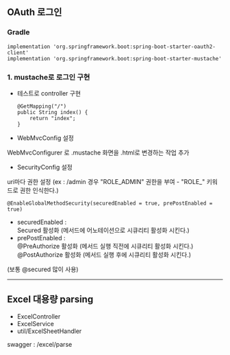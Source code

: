 ## OAuth 로그인

### Gradle

    implementation 'org.springframework.boot:spring-boot-starter-oauth2-client'
    implementation 'org.springframework.boot:spring-boot-starter-mustache'

### 1. mustache로 로그인 구현

- 테스트로 controller 구현

      @GetMapping("/")
      public String index() {
          return "index";
      }

- WebMvcConfig 설정

WebMvcConfigurer 로 .mustache 화면을 .html로 변경하는 작업 추가

- SecurityConfig 설정

uri마다 권한 설정 (ex : /admin 경우 "ROLE_ADMIN" 권한을 부여 - "ROLE_" 키워드로 권한 인식한다.)     



    @EnableGlobalMethodSecurity(securedEnabled = true, prePostEnabled = true)
    
- securedEnabled :   
Secured 활성화 (메서드에 어노테이션으로 시큐리티 활성화 시킨다.)
- prePostEnabled :   
@PreAuthorize 활성화 (메서드 실행 직전에 시큐리티 활성화 시킨다.)   
                   @PostAuthorize 활성화 (메서드 실행 후에 시큐리티 활성화 시킨다.)  

(보통 @secured 많이 사용)





--------------------





## Excel 대용량 parsing
- ExcelController
- ExcelService
- util/ExcelSheetHandler  

swagger : /excel/parse  




